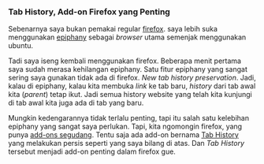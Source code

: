 ### Tab History, Add-on Firefox yang Penting

Sebenarnya saya bukan pemakai regular [firefox](http://getfirefox.com). saya lebih suka menggunakan [epiphany](http://www.gnome.org/projects/epiphany/) sebagai _browser_ utama semenjak menggunakan ubuntu.

Tadi saya iseng kembali menggunakan firefox. Beberapa menit pertama saya sudah merasa kehilangan epiphany. Satu fitur epiphany yang sangat sering saya gunakan tidak ada di firefox. _New tab history preservation_. Jadi, kalau di epiphany, kalau kita membuka _link_ ke tab baru, _history_ dari tab awal kita (_parent_) tetap ikut. Jadi semua history website yang telah kita kunjungi di tab awal kita juga ada di tab yang baru.

Mungkin kedengarannya tidak terlalu penting, tapi itu salah satu kelebihan epiphany yang sangat saya perlukan. Tapi, kita ngomongin firefox, yang punya [add-ons segudang](https://addons.mozilla.org/en-US/firefox/). Tentu saja ada add-on bernama [Tab History](https://addons.mozilla.org/en-US/firefox/addon/1859) yang melakukan persis seperti yang saya bilang di atas. Dan _Tab History_ tersebut menjadi add-on penting dalam firefox gue.

<!-- METADATA: {"time": "2008-02-22 09:25:07", "title": "Tab History, Add-on Firefox yang Penting"} -->
